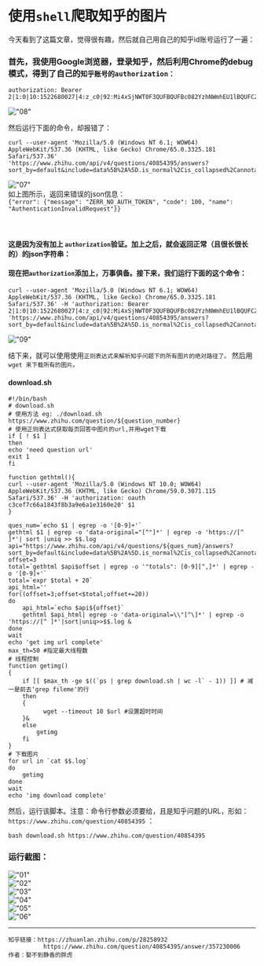 使用`shell`爬取知乎的图片
==========

今天看到了这篇文章，觉得很有趣，然后就自己用自己的知乎id账号运行了一遍：<br />
### 首先，我使用Google浏览器，登录知乎，然后利用Chrome的debug模式，得到了自己的`知乎账号的authorization：`<br />
```shell
authorization: Bearer 2|1:0|10:1522680027|4:z_c0|92:Mi4xSjNWT0F3QUFBQUFBc082YzhNWmhEU1lBQUFCZ0FsVk4yNDZ2V3dCMjZmUHRUdlFJUTZZWXFOOUZkSkxUZWlNZUFB|a0fe09415ac4d5835c94d3c28a4f986d2ff7c94d64581bcfd80260cbe04eba54
```
!["08"](https://github.com/tycao/tycao.github.io/blob/master/shell_crawler/sh_08.png "08")<br />


然后运行下面的命令，却报错了：<br />
```shell
curl --user-agent 'Mozilla/5.0 (Windows NT 6.1; WOW64) AppleWebKit/537.36 (KHTML, like Gecko) Chrome/65.0.3325.181 Safari/537.36' 'https://www.zhihu.com/api/v4/questions/40854395/answers?sort_by=default&include=data%5B%2A%5D.is_normal%2Cis_collapsed%2Cannotation_action%2Cannotation_detail%2Ccollapse_reason%2Cis_sticky%2Ccollapsed_by%2Csuggest_edit%2Ccomment_count%2Ccan_comment%2Ccontent%2Ceditable_content%2Cvoteup_count%2Creshipment_settings%2Ccomment_permission%2Cmark_infos%2Ccreated_time%2Cupdated_time%2Creview_info%2Crelationship.is_authorized%2Cis_author%2Cvoting%2Cis_thanked%2Cis_nothelp%2Cupvoted_followees%3Bdata%5B%2A%5D.author.follower_count%2Cbadge%5B%3F%28type%3Dbest_answerer%29%5D.topics&limit=20&offset=20'
```
!["07"](https://github.com/tycao/tycao.github.io/blob/master/shell_crawler/sh_07.png "07")<br />
如上图所示，返回来错误的json信息：<br />
`{"error": {"message": "ZERR_NO_AUTH_TOKEN", "code": 100, "name": "AuthenticationInvalidRequest"}}`
<br /><br /><br />

#### 这是因为没有加上 `authorization`验证。加上之后，就会返回正常（且很长很长的）的json字符串：<br />
#### 现在把`authorization`添加上，万事俱备。接下来，我们运行下面的这个命令：<br />
```shell
curl --user-agent 'Mozilla/5.0 (Windows NT 6.1; WOW64) AppleWebKit/537.36 (KHTML, like Gecko) Chrome/65.0.3325.181 Safari/537.36' -H 'authorization: Bearer 2|1:0|10:1522680027|4:z_c0|92:Mi4xSjNWT0F3QUFBQUFBc082YzhNWmhEU1lBQUFCZ0FsVk4yNDZ2V3dCMjZmUHRUdlFJUTZZWXFOOUZkSkxUZWlNZUFB|a0fe09415ac4d5835c94d3c28a4f986d2ff7c94d64581bcfd80260cbe04eba54' 'https://www.zhihu.com/api/v4/questions/40854395/answers?sort_by=default&include=data%5B%2A%5D.is_normal%2Cis_collapsed%2Cannotation_action%2Cannotation_detail%2Ccollapse_reason%2Cis_sticky%2Ccollapsed_by%2Csuggest_edit%2Ccomment_count%2Ccan_comment%2Ccontent%2Ceditable_content%2Cvoteup_count%2Creshipment_settings%2Ccomment_permission%2Cmark_infos%2Ccreated_time%2Cupdated_time%2Creview_info%2Crelationship.is_authorized%2Cis_author%2Cvoting%2Cis_thanked%2Cis_nothelp%2Cupvoted_followees%3Bdata%5B%2A%5D.author.follower_count%2Cbadge%5B%3F%28type%3Dbest_answerer%29%5D.topics&limit=20&offset=20'
```
!["09"](https://github.com/tycao/tycao.github.io/blob/master/shell_crawler/sh_09.png "09")<br />


结下来，就可以使用使用`正则表达式来解析知乎问题下的所有图片的绝对路径了。` 然后用`wget 来下载所有的图片。`<br />
#### download.sh
```shell
#!/bin/bash
# download.sh
# 使用方法 eg: ./download.sh https://www.zhihu.com/question/${question_number}
# 使用正则表达式获取每页回答中图片的url,并用wget下载
if [ ! $1 ]
then
echo 'need question url'
exit 1
fi

function gethtml(){
curl --user-agent 'Mozilla/5.0 (Windows NT 10.0; WOW64) AppleWebKit/537.36 (KHTML, like Gecko) Chrome/59.0.3071.115 Safari/537.36' -H 'authorization: oauth c3cef7c66a1843f8b3a9e6a1e3160e20' $1
}

ques_num=`echo $1 | egrep -o '[0-9]+'`
gethtml $1 | egrep -o 'data-original="[^"]*' | egrep -o 'https://[^ ]*'| sort |uniq >> $$.log
api="https://www.zhihu.com/api/v4/questions/${ques_num}/answers?sort_by=default&include=data%5B%2A%5D.is_normal%2Cis_collapsed%2Cannotation_action%2Cannotation_detail%2Ccollapse_reason%2Cis_sticky%2Ccollapsed_by%2Csuggest_edit%2Ccomment_count%2Ccan_comment%2Ccontent%2Ceditable_content%2Cvoteup_count%2Creshipment_settings%2Ccomment_permission%2Cmark_infos%2Ccreated_time%2Cupdated_time%2Creview_info%2Crelationship.is_authorized%2Cis_author%2Cvoting%2Cis_thanked%2Cis_nothelp%2Cupvoted_followees%3Bdata%5B%2A%5D.author.follower_count%2Cbadge%5B%3F%28type%3Dbest_answerer%29%5D.topics&limit=20&offset="
offset=3 
total=`gethtml $api$offset | egrep -o '"totals": [0-9][^,]*' | egrep -o '[0-9]+'`
total=`expr $total + 20`
api_html=''
for((offset=3;offset<$total;offset+=20)) 
do
    api_html=`echo $api${offset}` 
    gethtml $api_html| egrep -o 'data-original=\\"[^\]*' | egrep -o 'https://[^ ]*'|sort|uniq>>$$.log &
done
wait
echo 'get img url complete'
max_th=50 #指定最大线程数
# 线程控制
function getimg()
{
    if [[ $max_th -ge $((`ps | grep download.sh | wc -l` - 1)) ]] # 减一是前去‘grep fileme'的行
    then
    {
          wget --timeout 10 $url #设置超时时间
    }&
    else
        getimg
    fi
}
# 下载图片
for url in `cat $$.log`
do
    getimg
done
wait
echo 'img download complete'
```



然后，运行该脚本。注意：命令行参数必须要给，且是知乎问题的URL，形如：`https://www.zhihu.com/question/40854395` ：<br />
```shell
bash download.sh https://www.zhihu.com/question/40854395
```

### 运行截图：
!["01"](https://github.com/tycao/tycao.github.io/blob/master/shell_crawler/sh_01.png "01")<br />
!["02"](https://github.com/tycao/tycao.github.io/blob/master/shell_crawler/sh_02.png "02")<br />
!["03"](https://github.com/tycao/tycao.github.io/blob/master/shell_crawler/sh_03.png "03")<br />
!["04"](https://github.com/tycao/tycao.github.io/blob/master/shell_crawler/sh_04.png "04")<br />
!["05"](https://github.com/tycao/tycao.github.io/blob/master/shell_crawler/sh_05.png "05")<br />
!["06"](https://github.com/tycao/tycao.github.io/blob/master/shell_crawler/sh_05.png "06")<br />


**************
```shell
知乎链接：https://zhuanlan.zhihu.com/p/28258932
		  https://www.zhihu.com/question/40854395/answer/357230006
作者：娶不到静香的胖虎
```